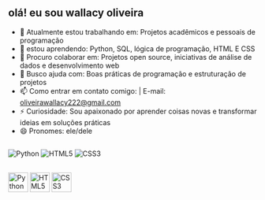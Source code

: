 ## olá! eu sou wallacy oliveira

- 🔭 Atualmente estou trabalhando em: Projetos acadêmicos e pessoais de programação
- 🌱 estou aprendendo: Python, SQL, lógica de programação, HTML E CSS
- 👯 Procuro colaborar em: Projetos open source, iniciativas de análise de dados e desenvolvimento web
- 🤔 Busco ajuda com: Boas práticas de programação e estruturação de projetos
- 📫 Como entrar em contato comigo: | E-mail: oliveirawallacy222@gmail.com
- ⚡ Curiosidade: Sou apaixonado por aprender coisas novas e transformar ideias em soluções práticas
- 😄 Pronomes: ele/dele

## 
![Python](https://img.shields.io/badge/Python-3776AB?logo=python&logoColor=white)
![HTML5](https://img.shields.io/badge/HTML5-E34F26?logo=html5&logoColor=white)
![CSS3](https://img.shields.io/badge/CSS3-1572B6?logo=css3&logoColor=white)

## 
<p>
  <img src="https://cdn.jsdelivr.net/gh/devicons/devicon/icons/python/python-original.svg" width="40" height="40" alt="Python"/>
  <img src="https://cdn.jsdelivr.net/gh/devicons/devicon/icons/html5/html5-original.svg" width="40" height="40" alt="HTML5"/>
  <img src="https://cdn.jsdelivr.net/gh/devicons/devicon/icons/css3/css3-original.svg" width="40" height="40" alt="CSS3"/>
</p>




          
